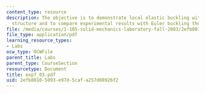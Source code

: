 ```yaml
---
content_type: resource
description: The objective is to demonstrate local elastic buckling within a truss
  structure and to compare experimental results with Euler buckling theory.
file: /media/courses/1-105-solid-mechanics-laboratory-fall-2003/2efb80105093e97d5cafa257d08926f2_exp7_03.pdf
file_type: application/pdf
learning_resource_types:
- Labs
ocw_type: OCWFile
parent_title: Labs
parent_type: CourseSection
resourcetype: Document
title: exp7_03.pdf
uid: 2efb8010-5093-e97d-5caf-a257d08926f2
---
```

